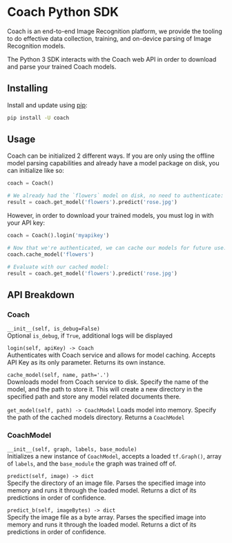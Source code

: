 # Coach Python SDK

Coach is an end-to-end Image Recognition platform, we provide the tooling to do effective data collection, training, and on-device parsing of Image Recognition models.

The Python 3 SDK interacts with the Coach web API in order to download and parse your trained Coach models.

## Installing
Install and update using [pip](https://pip.pypa.io/en/stable/quickstart/):
```bash
pip install -U coach
```

## Usage

Coach can be initialized 2 different ways. If you are only using the offline model parsing capabilities and already have a model package on disk, you can initialize like so:

```python
coach = Coach()

# We already had the `flowers` model on disk, no need to authenticate:
result = coach.get_model('flowers').predict('rose.jpg')
```

However, in order to download your trained models, you must log in with your API key:
```python
coach = Coach().login('myapikey')

# Now that we're authenticated, we can cache our models for future use:
coach.cache_model('flowers')

# Evaluate with our cached model:
result = coach.get_model('flowers').predict('rose.jpg')
```

## API Breakdown

### Coach
`__init__(self, is_debug=False)`  
Optional `is_debug`, if `True`, additional logs will be displayed

`login(self, apiKey) -> Coach`  
Authenticates with Coach service and allows for model caching. Accepts API Key as its only parameter. Returns its own instance.

`cache_model(self, name, path='.')`  
Downloads model from Coach service to disk. Specify the name of the model, and the path to store it. This will create a new directory in the specified path and store any model related documents there.

`get_model(self, path) -> CoachModel`
Loads model into memory. Specify the path of the cached models directory. Returns a `CoachModel`

### CoachModel
`__init__(self, graph, labels, base_module)`  
Initializes a new instance of `CoachModel`, accepts a loaded `tf.Graph()`, array of `labels`, and the `base_module` the graph was trained off of.

`predict(self, image) -> dict`  
Specify the directory of an image file. Parses the specified image into memory and runs it through the loaded model. Returns a dict of its predictions in order of confidence.

`predict_b(self, imageBytes) -> dict`  
Specify the image file as a byte array. Parses the specified image into memory and runs it through the loaded model. Returns a dict of its predictions in order of confidence.